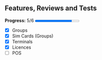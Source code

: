 ## Features, Reviews and Tests

**Progress:** 5/6
<progress value="5" max="6"></progress>

- [x] Groups
- [x] Sim Cards (Groups)
- [x] Terminals
- [x] Licences
- [ ] POS
